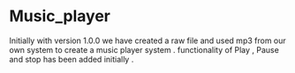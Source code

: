# Music_player
Initially with version 1.0.0 we have created a raw file and used mp3 from our own system to create a music player system .
functionality of Play , Pause and stop has been added initially .
